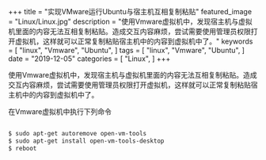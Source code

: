 +++
title = "实现VMware运行Ubuntu与宿主机互相复制粘贴"
featured_image = "Linux/Linux.jpg"
description = "使用Vmware虚拟机中，发现宿主机与虚拟机里面的内容无法互相复制粘贴。造成交互内容麻烦，尝试需要使用管理员权限打开虚拟机，这样就可以正常复制粘贴宿主机中的内容到虚拟机中了。"
keywords = [
    "linux",
    "Vmware",
    "Ubuntu",
]
tags = [
    "linux",
    "Vmware",
    "Ubuntu",
]
date = "2019-12-05"
categories = [
    "Linux",
]
+++


使用Vmware虚拟机中，发现宿主机与虚拟机里面的内容无法互相复制粘贴。造成交互内容麻烦，尝试需要使用管理员权限打开虚拟机，这样就可以正常复制粘贴宿主机中的内容到虚拟机中了。

在Vmware虚拟机中执行下列命令

```bash

$ sudo apt-get autoremove open-vm-tools 
$ sudo apt-get install open-vm-tools-desktop 
$ reboot
```
